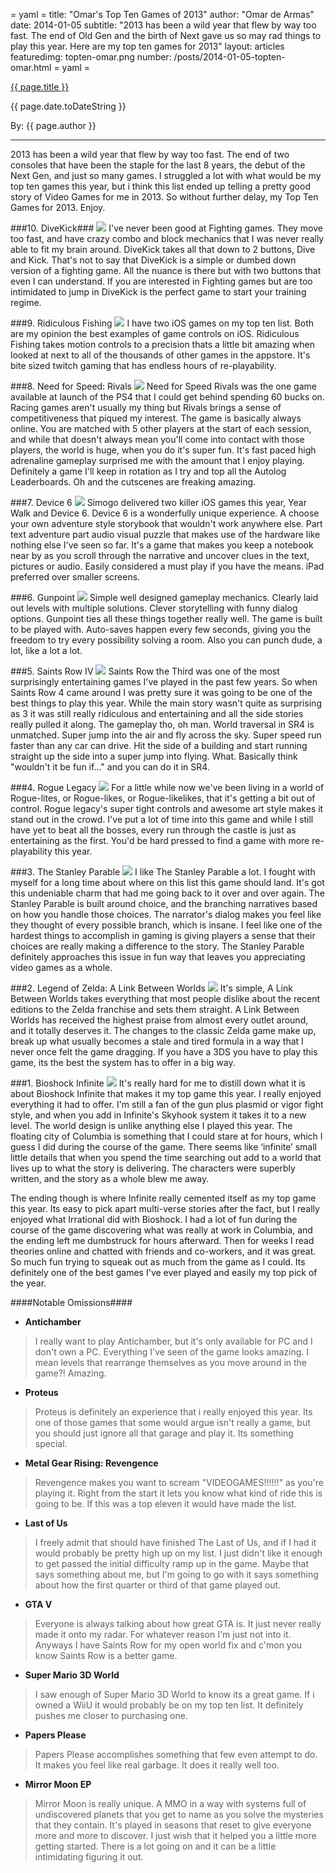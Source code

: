 = yaml =
title: "Omar's Top Ten Games of 2013"
author: "Omar de Armas"
date: 2014-01-05
subtitle: "2013 has been a wild year that flew by way too fast. The end of Old Gen and the birth of Next gave us so may rad things to play this year. Here are my top ten games for 2013"
layout: articles
featuredimg: topten-omar.png
number: /posts/2014-01-05-topten-omar.html
= yaml =

<a href="{{ page.url }}" class='postTitleLink'><p class='postTitle'>{{ page.title }}</p></a>
<p class='postPublished'>{{ page.date.toDateString }}</p>
<p class='postAuthor'>By: {{ page.author }}</p>
<hr>

2013 has been a wild year that flew by way too fast. The end of two consoles that have been the staple for the last 8 years, the debut of the Next Gen, and just so many games. I struggled a lot with what would be my top ten games this year, but i think this list ended up telling a pretty good story of Video Games for me in 2013. So without further delay, my Top Ten Games for 2013. Enjoy.  
  
  
###10. DiveKick###
<img src='/images/forPosts/topten-divekick.png' class='articlesImgCenter group'>
I've never been good at Fighting games. They move too fast, and have crazy combo and block mechanics that I was never really able to fit my brain around. DiveKick takes all that down to 2 buttons, Dive and Kick. That's not to say that DiveKick is a simple or dumbed down version of a fighting game. All the nuance is there but with two buttons that even I can understand. If you are interested in Fighting games but are too intimidated to jump in DiveKick is the perfect game to start your training regime.
  
  
###9. Ridiculous Fishing
<img src='/images/forPosts/topten-ridiculousfishing.png' class='articlesImgCenter group'>
I have two iOS games on my top ten list. Both are my opinion the best examples of game controls on iOS. Ridiculous Fishing takes motion controls to a precision thats a little bit amazing when looked at next to all of the thousands of other games in the appstore. It's bite sized twitch gaming that has endless hours of re-playability.
  
  
###8. Need for Speed: Rivals
<img src='/images/forPosts/topten-nfsrivals.png' class='articlesImgCenter group'>
Need for Speed Rivals was the one game available at launch of the PS4 that I could get behind spending 60 bucks on. Racing games aren't usually my thing but Rivals brings a sense of competitiveness that piqued my interest. The game is basically always online. You are matched with 5 other players at the start of each session, and while that doesn't always mean you'll come into contact with those players, the world is huge, when you do it's super fun. It's fast paced high adrenaline gameplay surprised me with the amount that I enjoy playing. Definitely a game I'll keep in rotation as I try and top all the Autolog Leaderboards. Oh and the cutscenes are freaking amazing. 
  
  
###7. Device 6
<img src='/images/forPosts/topten-device6.png' class='articlesImgCenter group'>
Simogo delivered two killer iOS games this year, Year Walk and Device 6. Device 6 is a wonderfully unique experience. A choose your own adventure style storybook that wouldn't work anywhere else. Part text adventure part audio visual puzzle that makes use of the hardware like nothing else I've seen so far. It's a game that makes you keep a notebook near by as you scroll through the narrative and uncover clues in the text, pictures or audio. Easily considered a must play if you have the means. iPad preferred over smaller screens.
  
  
###6. Gunpoint
<img src='/images/forPosts/topten-gunpoint.png' class='articlesImgCenter group'>
Simple well designed gameplay mechanics. Clearly laid out levels with multiple solutions. Clever storytelling with funny dialog options. Gunpoint ties all these things together really well. The game is built to be played with. Auto-saves happen every few seconds, giving you the freedom to try every possibility solving a room. Also you can punch dude, a lot, like a lot a lot.
  
  
###5. Saints Row IV
<img src='/images/forPosts/topten-saintsrow4.png' class='articlesImgCenter group'>
Saints Row the Third was one of the most surprisingly entertaining games I've played in the past few years. So when Saints Row 4 came around I was pretty sure it was going to be one of the best things to play this year. While the main story wasn't quite as surprising as 3 it was still really ridiculous and entertaining and all the side stories really pulled it along. The gameplay tho, oh man. World traversal in SR4 is unmatched. Super jump into the air and fly across the sky. Super speed run faster than any car can drive. Hit the side of a building and start running straight up the side into a super jump into flying. What. Basically think "wouldn't it be fun if..." and you can do it in SR4.
  
  
###4. Rogue Legacy
<img src='/images/forPosts/topten-roguelegacy.png' class='articlesImgCenter group'>
For a little while now we've been living in a world of Rogue-lites, or Rogue-likes, or Rogue-likelikes, that it's getting a bit out of control. Rogue legacy's super tight controls and awesome art style makes it stand out in the crowd. I've put a lot of time into this game and while I still have yet to beat all the bosses, every run through the castle is just as entertaining as the first. You'd be hard pressed to find a game with more re-playability this year.
  
  
###3. The Stanley Parable
<img src='/images/forPosts/topten-stanleyparable.png' class='articlesImgCenter group'>
I like The Stanley Parable a lot. I fought with myself for a long time about where on this list this game should land. It's got this undeniable charm that had me going back to it over and over again. The Stanley Parable is built around choice, and the branching narratives based on how you handle those choices. The narrator's dialog makes you feel like they thought of every possible branch, which is insane. I feel like one of the hardest things to accomplish in gaming is giving players a sense that their choices are really making a difference to the story. The Stanley Parable definitely approaches this issue in fun way that leaves you appreciating video games as a whole.
  
  
###2. Legend of Zelda: A Link Between Worlds
<img src='/images/forPosts/topten-zelda.png' class='articlesImgCenter group'>
It's simple, A Link Between Worlds takes everything that most people dislike about the recent editions to the Zelda franchise and sets them straight. A Link Between Worlds has received the highest praise from almost every outlet around, and it totally deserves it. The changes to the classic Zelda game make up, break up what usually becomes a stale and tired formula in a way that I never once felt the game dragging. If you have a 3DS you have to play this game, its the best the system has to offer in a big way.
  
  
###1. Bioshock Infinite
<img src='/images/forPosts/topten-bioshockinfinite.png' class='articlesImgCenter group'>
It's really hard for me to distill down what it is about Bioshock Infinite that makes it my top game this year. I really enjoyed everything it had to offer. I'm still a fan of the gun plus plasmid or vigor fight style, and when you add in Infinite's Skyhook system it takes it to a new level. The world design is unlike anything else I played this year. The floating city of Columbia is something that I could stare at for hours, which I guess I did during the course of the game. There seems like ‘infinite’ small little details that when you spend the time searching out add to a world that lives up to what the story is delivering. The characters were superbly written, and the story as a whole blew me away.  
  
The ending though is where Infinite really cemented itself as my top game this year. Its easy to pick apart multi-verse stories after the fact, but I really enjoyed what Irrational did with Bioshock. I had a lot of fun during the course of the game discovering what was really at work in Columbia, and the ending left me dumbstruck for hours afterward. Then for weeks I read theories online and chatted with friends and co-workers, and it was great. So much fun trying to squeak out as much from the game as I could. Its definitely one of the best games I've ever played and easily my top pick of the year.
  
  
  
####Notable Omissions####
* **Antichamber**
> I really want to play Antichamber, but it's only available for PC and I don't own a PC. Everything I've seen of the game looks amazing. I mean levels that rearrange themselves as you move around in the game?! Amazing.

* **Proteus**
> Proteus is definitely an experience that i really enjoyed this year. Its one of those games that some would argue isn't really a game, but you should just ignore all that garage and play it. Its something special.

* **Metal Gear Rising: Revengence**
> Revengence makes you want to scream "VIDEOGAMES!!!!!!" as you're playing it. Right from the start it lets you know what kind of ride this is going to be. If this was a top eleven it would have made the list.

* **Last of Us**
> I freely admit that should have finished The Last of Us, and if I had it would probably be pretty high up on my list. I just didn't like it enough to get passed the initial difficulty ramp up in the game. Maybe that says something about me, but I'm going to go with it says something about how the first quarter or third of that game played out.

* **GTA V**
> Everyone is always talking about how great GTA is. It just never really made it onto my radar. For whatever reason I'm just not into it. Anyways I have Saints Row for my open world fix and c'mon you know Saints Row is a better game.

* **Super Mario 3D World**
> I saw enough of  Super Mario 3D World to know its a great game. If i owned a WiiU it would probably be on my top ten list. It definitely pushes me closer to purchasing one.

* **Papers Please**
> Papers Please accomplishes something that few even attempt to do. It makes you feel like real garbage. It does it really well too.

* **Mirror Moon EP**
> Mirror Moon is really unique. A MMO in a way with systems full of undiscovered planets that you get to name as you solve the mysteries that they contain. It's played in seasons that reset to give everyone more and more to discover. I just wish that it helped you a little more getting started. There is a lot going on and it can be a little intimidating figuring it out.
